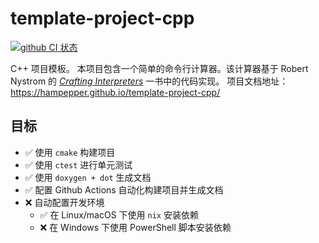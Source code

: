 # template-project-cpp

[![github CI 状态](https://github.com/HamPepper/template-project-cpp/actions/workflows/main.yml/badge.svg)](https://github.com/HamPepper/template-project-cpp/actions?query=workflow%3ACI)

C++ 项目模板。
本项目包含一个简单的命令行计算器。该计算器基于 Robert Nystrom 的 [_Crafting Interpreters_](https://craftinginterpreters.com/) 一书中的代码实现。
项目文档地址：https://hampepper.github.io/template-project-cpp/


## 目标

- ✅ 使用 `cmake` 构建项目
- ✅ 使用 `ctest` 进行单元测试
- ✅ 使用 `doxygen + dot` 生成文档
- ✅ 配置 Github Actions 自动化构建项目并生成文档
- ❌ 自动配置开发环境
    - ✅ 在 Linux/macOS 下使用 `nix` 安装依赖
    - ❌ 在 Windows 下使用 PowerShell 脚本安装依赖

